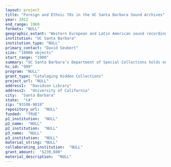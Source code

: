 ```yaml
--- 
layout: project 
title: "Foreign and Ethnic 78s in the UC Santa Barbara Sound Archives"
year: 2012
end_range: 1960
formats: "NULL"
geographic_extant: "Western European and Latin American sound recordings, primarily from Argentina, Brazil, Cuba, France, Mexico, Peru, Portugal, and Spain."
institution: "UC Santa Barbara"
institution_type: "NULL"
primary_contact: "David Seubert"
size: "18000 objects"
start_range: "1900"
summary: "UC Santa Barbara’s Department of Special Collections holds one of the largest and most diverse collections of historical sound recordings in the United States. The 78rpm disc collection at UCSB numbers 193,000 items. We are requesting funds to catalog a portion of the collection, focusing on recordings from Iberia, France, and Latin America. The 18,000 discs to be cataloged are primarily from Argentina, Brazil, Cuba, France, Mexico, Peru, Portugal, and Spain and date from 1900 to 1960 (the bulk is from 1900 to 1940). The majority of the discs are from the Bruce Bastin/Interstate Music collection, the Edouard Pecourt collection, as well as smaller collections such as the Roberto Eyzaguirre collection of Peruvian 78s. No other public archive in the US has a similar quantity of European and Latin American recordings of popular, vernacular, and ethnic recordings from the first decades of the recording industry. The UCSB Library is a leader in documenting and providing access to early sound recordings. Foreign and ethnic 78rpm discs are increasingly sought after as the focus of scholars’ research expands into previously unexplored areas and we are the only U.S. institution to have a collecting emphasis on commercial foreign and ethnic 78s from around the world. These key resources are important to an increasingly global and interdisciplinary scholarly community where historical recordings are used in the study of a variety of humanistic disciplines."
hc_id: "989"
program: "NULL"
grant_type: "Cataloging Hidden Collections"
project_url: "NULL"
address1:  "Davidson Library"
address2:  "University of California"
city:  "Santa Barbara"
state:  "CA"
zip: "93106-9010"
repository_url:  "NULL"
funded:  "TRUE"
p1_institution:  "NULL"
p2_name:  "NULL"
p2_institution:  "NULL"
p3_name:  "NULL"
p3_institution:  "NULL"
material_string: "NULL"
collaborating_institution:  "NULL"
grant_amount:  "$239,600"
material_description:  "NULL"
---
```

